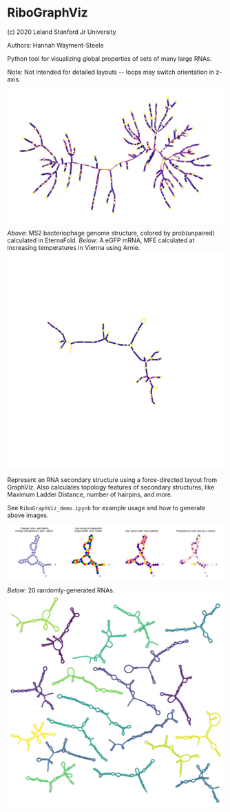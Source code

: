 # RiboGraphViz

(c) 2020 Leland Stanford Jr University

Authors:
Hannah Wayment-Steele

Python tool for visualizing global properties of sets of many large RNAs.

Note: Not intended for detailed layouts -- loops may switch orientation in z-axis.

![](images/MS2_example.png)

*Above*: MS2 bacteriophage genome structure, colored by prob(unpaired) calculated in EternaFold.
*Below*: A eGFP mRNA, MFE calculated at increasing temperatures in Vienna using Arnie.
![](images/melting_eGFP_mRNA.gif)

Represent an RNA secondary structure using a force-directed layout from GraphViz.
Also calculates topology features of secondary structures, like Maximum Ladder Distance, number of hairpins, and more.

See `RiboGraphViz_demo.ipynb` for example usage and how to generate above images.

![](images/RGV_example_colorings.png)

*Below*: 20 randomly-generated RNAs.
![](images/multiple_struct_example.png)
